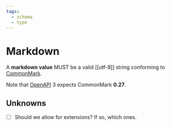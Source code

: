 ```yaml
---
tags:
  - schema
  - type
---
```

# Markdown

A **markdown value** MUST be a valid [[utf-8]] string conforming to [CommonMark].

Note that [OpenAPI] 3 expects CommonMark **0.27**.


## Unknowns

- [ ] Should we allow for extensions? If so, which ones.





[CommonMark]: https://commonmark.org/
[OpenAPI]: https://spec.openapis.org/oas/latest.html#rich-text-formatting